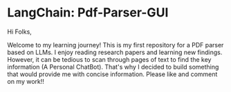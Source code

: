 # LangChain: Pdf-Parser-GUI

Hi Folks,


Welcome to my learning journey! This is my first repository for a PDF parser based on LLMs. I enjoy reading research papers and learning new findings. However, it can be tedious to scan through pages of text to find the key information (A Personal ChatBot). That's why I decided to build something that would provide me with concise information. Please like and comment on my work!! 
